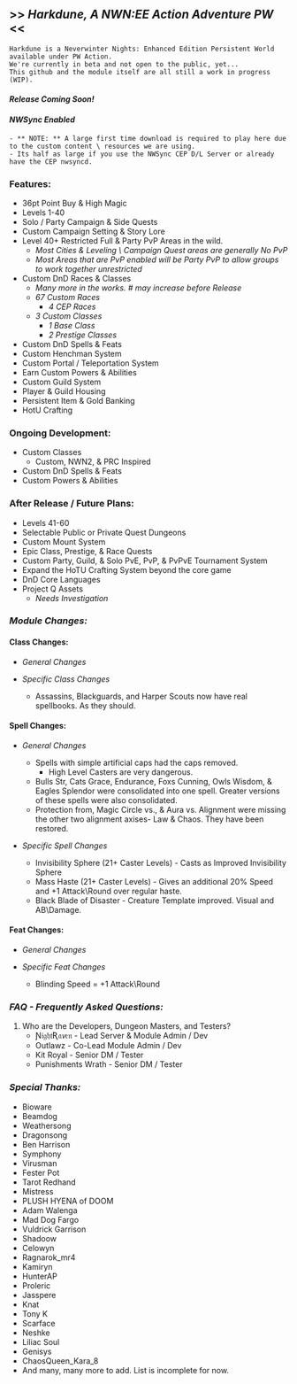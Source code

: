 ## >> _Harkdune, A NWN:EE Action Adventure PW_ <<
    Harkdune is a Neverwinter Nights: Enhanced Edition Persistent World available under PW Action.
	We're currently in beta and not open to the public, yet...
	This github and the module itself are all still a work in progress (WIP).

#### *Release Coming Soon!*

#### *NWSync Enabled*
	- ** NOTE: ** A large first time download is required to play here due to the custom content \ resources we are using.
	- Its half as large if you use the NWSync CEP D/L Server or already have the CEP nwsyncd.

### **__Features:__**
* 36pt Point Buy & High Magic
* Levels 1-40
* Solo / Party Campaign & Side Quests
* Custom Campaign Setting & Story Lore
* Level 40+ Restricted Full & Party PvP Areas in the wild.
	- *Most Cities & Leveling \ Campaign Quest areas are generally No PvP*
	- *Most Areas that are PvP enabled will be Party PvP to allow groups to work together unrestricted*
* Custom DnD Races & Classes
	- *Many more in the works. # may increase before Release*
	- *67 Custom Races*
		+ *4 CEP Races*
	- *3 Custom Classes*
		+ *1 Base Class*
		+ *2 Prestige Classes*
* Custom DnD Spells & Feats
* Custom Henchman System
* Custom Portal / Teleportation System
* Earn Custom Powers & Abilities
* Custom Guild System
* Player & Guild Housing
* Persistent Item & Gold Banking
* HotU Crafting

### **Ongoing Development:**
* Custom Classes 
	+ Custom, NWN2, & PRC Inspired
* Custom DnD Spells & Feats
* Custom Powers & Abilities

### **After Release / Future Plans:**
* Levels 41-60
* Selectable Public or Private Quest Dungeons
* Custom Mount System
* Epic Class, Prestige, & Race Quests
* Custom Party, Guild, & Solo PvE, PvP, & PvPvE Tournament System
* Expand the HoTU Crafting System beyond the core game
* DnD Core Languages
* Project Q Assets
	- *Needs Investigation*

### **_Module Changes:_**
#### **Class Changes:**
* *General Changes*

* *Specific Class Changes*
	- Assassins, Blackguards, and Harper Scouts now have real spellbooks. As they should.

#### **Spell Changes:**
* *General Changes*
	- Spells with simple artificial caps had the caps removed. 
		+ High Level Casters are very dangerous.
	- Bulls Str, Cats Grace, Endurance, Foxs Cunning, Owls Wisdom, & Eagles Splendor were consolidated into one spell. Greater versions of these spells were also consolidated.
	- Protection from, Magic Circle vs., & Aura vs. Alignment were missing the other two alignment axises- Law & Chaos. They have been restored.

* *Specific Spell Changes*
	- Invisibility Sphere (21+ Caster Levels) - Casts as Improved Invisibility Sphere
	- Mass Haste (21+ Caster Levels) - Gives an additional 20% Speed and +1 Attack\Round over regular haste.
	- Black Blade of Disaster - Creature Template improved. Visual and AB\Damage.

#### **Feat Changes:**
* *General Changes*

* *Specific Feat Changes*
	- Blinding Speed = +1 Attack\Round

### **_FAQ - Frequently Asked Questions:_**
1. Who are the Developers, Dungeon Masters, and Testers?
	- Ɲ𝔦𝔤𝔥𝔱Ʀ𝔞𝘷𝔢𝔫 - Lead Server & Module Admin / Dev
	- Outlawz - Co-Lead Module Admin / Dev
	- Kit Royal - Senior DM / Tester
	- Punishments Wrath - Senior DM / Tester

### *_Special Thanks:_*
- Bioware
- Beamdog
- Weathersong
- Dragonsong
- Ben Harrison
- Symphony
- Virusman
- Fester Pot
- Tarot Redhand
- Mistress
- PLUSH HYENA of DOOM
- Adam Walenga
- Mad Dog Fargo
- Vuldrick Garrison
- Shadoow
- Celowyn
- Ragnarok_mr4
- Kamiryn
- HunterAP
- Proleric
- Jasspere
- Knat
- Tony K
- Scarface
- Neshke
- Liliac Soul
- Genisys
- ChaosQueen_Kara_8
- And many, many more to add. List is incomplete for now.